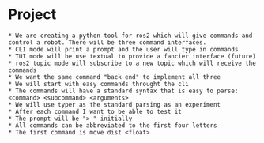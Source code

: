 # Project

    * We are creating a python tool for ros2 which will give commands and control a robot. There will be three command interfaces. 
    * CLI mode will print a prompt and the user will type in commands
    * TUI mode will be use textual to provide a fancier interface (future)
    * ros2 topic mode will subscribe to a new topic which will receive the commands
    * We want the same command "back end" to implement all three
    * We will start with easy commands throught the cli
    * The commands will have a standard syntax that is easy to parse: <command> <subcommand> <arguments>
    * We will use typer as the standard parsing as an experiment
    * After each command I want to be able to test it
    * The prompt will be "> " initially
    * All commands can be abbreviated to the first four letters
    * The first command is move dist <float>
    

